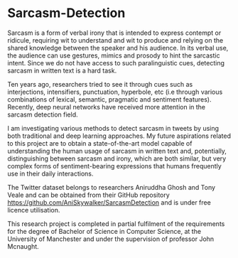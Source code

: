 # Sarcasm-Detection

Sarcasm is a form of verbal irony that is intended to express contempt or ridicule, requiring wit to understand and wit to produce and relying on the shared knowledge between the speaker and his audience. In its verbal use, the audience can use gestures, mimics and prosody to hint the sarcastic intent. Since we do not have access to such paralinguistic cues, detecting sarcasm in written text is a hard task. 

Ten years ago, researchers tried to see it through cues such as interjections, intensifiers, punctuation, hyperbole, etc (i.e through various combinations of lexical, semantic, pragmatic and sentiment features). Recently, deep neural networks have received more attention in the sarcasm detection field. 

I am investigating various methods to detect sarcasm in tweets by using both traditional and deep learning approaches. My future aspirations related to this project are to obtain a state-of-the-art model capable of understanding the human usage of sarcasm in written text and, potentially, distinguishing between sarcasm and irony, which are both similar, but very complex forms of sentiment-bearing expressions that humans frequently use in their daily interactions.

The Twitter dataset belongs to researchers Aniruddha Ghosh and Tony Veale and can be obtained from their GitHub repository https://github.com/AniSkywalker/SarcasmDetection and is under free licence utilisation.

This research project is completed in partial fulfilment of the requirements for the degree of Bachelor of Science in Computer Science, at the University of Manchester and under the supervision of professor John Mcnaught.

